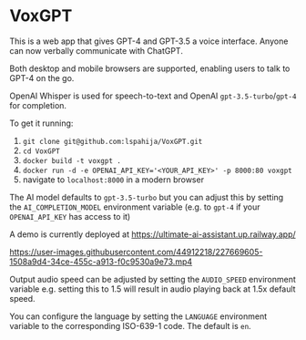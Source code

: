 # VoxGPT

This is a web app that gives GPT-4 and GPT-3.5 a voice interface. Anyone can now verbally communicate with ChatGPT.  

Both desktop and mobile browsers are supported, enabling users to talk to GPT-4 on the go.

OpenAI Whisper is used for speech-to-text and OpenAI `gpt-3.5-turbo`/`gpt-4` for completion.

To get it running:  
1. `git clone git@github.com:lspahija/VoxGPT.git`
2. `cd VoxGPT`
3. `docker build -t voxgpt .`
4. `docker run -d -e OPENAI_API_KEY='<YOUR_API_KEY>' -p 8000:80 voxgpt`
5. navigate to `localhost:8000` in a modern browser

The AI model defaults to `gpt-3.5-turbo` but you can adjust this by setting the `AI_COMPLETION_MODEL` environment variable (e.g. to `gpt-4` if your `OPENAI_API_KEY` has access to it)

A demo is currently deployed at https://ultimate-ai-assistant.up.railway.app/  


https://user-images.githubusercontent.com/44912218/227669605-1508a9d4-34ce-455c-a913-f0c9530a9e73.mp4

Output audio speed can be adjusted by setting the `AUDIO_SPEED` environment variable e.g. setting this to 1.5 will result in audio playing back at 1.5x default speed.

You can configure the language by setting the `LANGUAGE` environment variable to the corresponding ISO-639-1 code. The default is `en`.